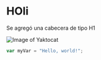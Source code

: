 # HOli

Se agregó una cabecera de tipo H1

![Image of Yaktocat](https://octodex.github.com/images/yaktocat.png)

``` javascript
var myVar = "Hello, world!";
```
